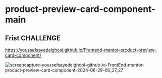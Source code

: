 # product-preview-card-component-main

## Frist  CHALLENGE 

https://youssefsayedelghool.github.io/Frontend-mentor-product-preview-card-component/

![screencapture-youssefsayedelghool-github-io-FrontEnd-mentor-product-preview-card-component-2024-06-29-06_27_27](https://github.com/YoussefSayedElghool/FrontEnd_mentor_product-preview-card-component/assets/114729678/02beab4b-5f4f-46a6-b039-0b24fbbd0edd)

